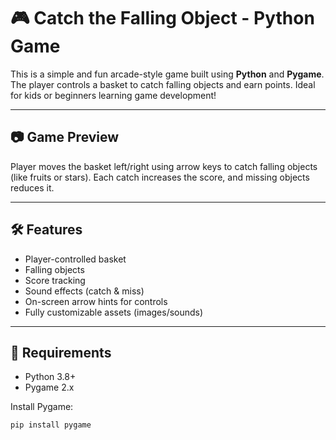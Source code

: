 # 🎮 Catch the Falling Object - Python Game

This is a simple and fun arcade-style game built using **Python** and **Pygame**. The player controls a basket to catch falling objects and earn points. Ideal for kids or beginners learning game development!

---

## 📷 Game Preview

Player moves the basket left/right using arrow keys to catch falling objects (like fruits or stars). Each catch increases the score, and missing objects reduces it.

---

## 🛠️ Features

- Player-controlled basket
- Falling objects
- Score tracking
- Sound effects (catch & miss)
- On-screen arrow hints for controls
- Fully customizable assets (images/sounds)

---

## 🧰 Requirements

- Python 3.8+
- Pygame 2.x

Install Pygame:

```bash
pip install pygame
